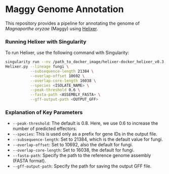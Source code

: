 # Maggy Genome Annotation

This repository provides a pipeline for annotating the genome of *Magnaporthe oryzae* (Maggy) using [Helixer](https://github.com/weberlab-hhu/Helixer).

### Running Helixer with Singularity

To run Helixer, use the following command with Singularity:

```bash
singularity run --nv /path_to_docker_image/helixer-docker_helixer_v0.3.3_cuda_11.8.0-cudnn8.sif \
Helixer.py --lineage fungi \
           --subsequence-length 21384 \
           --overlap-offset 10692 \
           --overlap-core-length 16038 \
           --species <ISOLATE_NAME> \
           --peak-threshold 0.6 \
           --fasta-path <ASSEMBLY_FASTA> \
           --gff-output-path <OUTPUT_GFF>
```

### Explanation of Key Parameters

- `--peak-threshold`: The default is 0.8. Here, we use 0.6 to increase the number of predicted effectors.
- `--species`: This is used only as a prefix for gene IDs in the output file.
- `--subsequence-length`: Set to 21384, which is the default value for fungi.
- `--overlap-offset`: Set to 10692, also the default for fungi.
- `--overlap-core-length`: Set to 16038, the default for fungi.
- `--fasta-path`: Specify the path to the reference genome assembly (FASTA format).
- `--gff-output-path`: Specify the path for saving the output GFF file.
